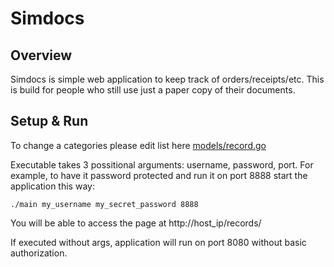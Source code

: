 # Simdocs
## Overview
Simdocs is simple web application to keep track of orders/receipts/etc. This is build for people who still use just a paper copy of their documents.

## Setup & Run
To change a categories please edit list here [models/record.go](https://github.com/cedy/simdocs/blob/master/models/record.go#L22)

Executable takes 3 possitional arguments: username, password, port.
For example, to have it password protected and run it on port 8888 start the application this way:
```
./main my_username my_secret_password 8888
```
You will be able to access the page at http://host_ip/records/

If executed without args, application will run on port 8080 without basic authorization. 
